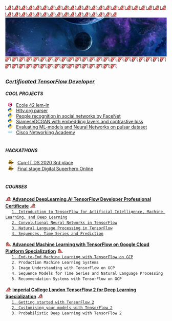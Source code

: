 <img src="custom_emoji/congaparrot.gif"
alt="parrot" title="parrot"
width="18" height="18"/>
<img src="custom_emoji/congaparrot.gif"
alt="parrot" title="parrot"
width="18" height="18"/>
<img src="custom_emoji/congaparrot.gif"
alt="parrot" title="parrot"
width="18" height="18"/>
<img src="custom_emoji/congaparrot.gif"
alt="parrot" title="parrot"
width="18" height="18"/>
<img src="custom_emoji/congaparrot.gif"
alt="parrot" title="parrot"
width="18" height="18"/>
<img src="custom_emoji/congaparrot.gif"
alt="parrot" title="parrot"
width="18" height="18"/>
<img src="custom_emoji/congaparrot.gif"
alt="parrot" title="parrot"
width="18" height="18"/>
<img src="custom_emoji/congaparrot.gif"
alt="parrot" title="parrot"
width="18" height="18"/>
<img src="custom_emoji/congaparrot.gif"
alt="parrot" title="parrot"
width="18" height="18"/>
<img src="custom_emoji/congaparrot.gif"
alt="parrot" title="parrot"
width="18" height="18"/>
<img src="custom_emoji/congaparrot.gif"
alt="parrot" title="parrot"
width="18" height="18"/>
<img src="custom_emoji/congaparrot.gif"
alt="parrot" title="parrot"
width="18" height="18"/>
<img src="custom_emoji/congaparrot.gif"
alt="parrot" title="parrot"
width="18" height="18"/>
<img src="custom_emoji/congaparrot.gif"
alt="parrot" title="parrot"
width="18" height="18"/>
<img src="custom_emoji/congaparrot.gif"
alt="parrot" title="parrot"
width="18" height="18"/>
<img src="custom_emoji/congaparrot.gif"
alt="parrot" title="parrot"
width="18" height="18"/>
<img src="custom_emoji/congaparrot.gif"
alt="parrot" title="parrot"
width="18" height="18"/>
<img src="custom_emoji/congaparrot.gif"
alt="parrot" title="parrot"
width="18" height="18"/>
<img src="custom_emoji/congaparrot.gif"
alt="parrot" title="parrot"
width="18" height="18"/>
<img src="custom_emoji/congaparrot.gif"
alt="parrot" title="parrot"
width="18" height="18"/>
<img src="custom_emoji/congaparrot.gif"
alt="parrot" title="parrot"
width="18" height="18"/>
<img src="custom_emoji/congaparrot.gif"
alt="parrot" title="parrot"
width="18" height="18"/>
<img src="custom_emoji/congaparrot.gif"
alt="parrot" title="parrot"
width="18" height="18"/>
<img src="custom_emoji/congaparrot.gif"
alt="parrot" title="parrot"
width="18" height="18"/>
<img src="custom_emoji/congaparrot.gif"
alt="parrot" title="parrot"
width="18" height="18"/>
<img src="custom_emoji/congaparrot.gif"
alt="parrot" title="parrot"
width="18" height="18"/>
<img src="custom_emoji/congaparrot.gif"
alt="parrot" title="parrot"
width="18" height="18"/>
<img src="custom_emoji/congaparrot.gif"
alt="parrot" title="parrot"
width="18" height="18"/>
<img src="custom_emoji/congaparrot.gif"
alt="parrot" title="parrot"
width="18" height="18"/>
<img src="custom_emoji/congaparrot.gif"
alt="parrot" title="parrot"
width="18" height="18"/>
<img src="custom_emoji/congaparrot.gif"
alt="parrot" title="parrot"
width="18" height="18"/>
<img src="custom_emoji/congaparrot.gif"
alt="parrot" title="parrot"
width="18" height="18"/>
<img src="custom_emoji/congaparrot.gif"
alt="parrot" title="parrot"
width="18" height="18"/>
<img src="custom_emoji/congaparrot.gif"
alt="parrot" title="parrot"
width="18" height="18"/>
<img src="custom_emoji/congaparrot.gif"
alt="parrot" title="parrot"
width="18" height="18"/>
<img src="custom_emoji/congaparrot.gif"
alt="parrot" title="parrot"
width="18" height="18"/>
<img src="custom_emoji/congaparrot.gif"
alt="parrot" title="parrot"
width="18" height="18"/>
<img src="custom_emoji/congaparrot.gif"
alt="parrot" title="parrot"
width="18" height="18"/>
<img src="custom_emoji/congaparrot.gif"
alt="parrot" title="parrot"
width="18" height="18"/>  
![HEADER](cosmo.jpg)  
<img src="custom_emoji/aussiereversecongaparrot.gif"
alt="parrot" title="parrot"
width="18" height="18"/>
<img src="custom_emoji/aussiereversecongaparrot.gif"
alt="parrot" title="parrot"
width="18" height="18"/>
<img src="custom_emoji/aussiereversecongaparrot.gif"
alt="parrot" title="parrot"
width="18" height="18"/>
<img src="custom_emoji/aussiereversecongaparrot.gif"
alt="parrot" title="parrot"
width="18" height="18"/>
<img src="custom_emoji/aussiereversecongaparrot.gif"
alt="parrot" title="parrot"
width="18" height="18"/>
<img src="custom_emoji/aussiereversecongaparrot.gif"
alt="parrot" title="parrot"
width="18" height="18"/>
<img src="custom_emoji/aussiereversecongaparrot.gif"
alt="parrot" title="parrot"
width="18" height="18"/>
<img src="custom_emoji/aussiereversecongaparrot.gif"
alt="parrot" title="parrot"
width="18" height="18"/>
<img src="custom_emoji/aussiereversecongaparrot.gif"
alt="parrot" title="parrot"
width="18" height="18"/>
<img src="custom_emoji/aussiereversecongaparrot.gif"
alt="parrot" title="parrot"
width="18" height="18"/>
<img src="custom_emoji/aussiereversecongaparrot.gif"
alt="parrot" title="parrot"
width="18" height="18"/>
<img src="custom_emoji/aussiereversecongaparrot.gif"
alt="parrot" title="parrot"
width="18" height="18"/>
<img src="custom_emoji/aussiereversecongaparrot.gif"
alt="parrot" title="parrot"
width="18" height="18"/>
<img src="custom_emoji/aussiereversecongaparrot.gif"
alt="parrot" title="parrot"
width="18" height="18"/>
<img src="custom_emoji/aussiereversecongaparrot.gif"
alt="parrot" title="parrot"
width="18" height="18"/>
<img src="custom_emoji/aussiereversecongaparrot.gif"
alt="parrot" title="parrot"
width="18" height="18"/>
<img src="custom_emoji/aussiereversecongaparrot.gif"
alt="parrot" title="parrot"
width="18" height="18"/>
<img src="custom_emoji/aussiereversecongaparrot.gif"
alt="parrot" title="parrot"
width="18" height="18"/>
<img src="custom_emoji/aussiereversecongaparrot.gif"
alt="parrot" title="parrot"
width="18" height="18"/>
<img src="custom_emoji/aussiereversecongaparrot.gif"
alt="parrot" title="parrot"
width="18" height="18"/>
<img src="custom_emoji/aussiereversecongaparrot.gif"
alt="parrot" title="parrot"
width="18" height="18"/>
<img src="custom_emoji/aussiereversecongaparrot.gif"
alt="parrot" title="parrot"
width="18" height="18"/>
<img src="custom_emoji/aussiereversecongaparrot.gif"
alt="parrot" title="parrot"
width="18" height="18"/>
<img src="custom_emoji/aussiereversecongaparrot.gif"
alt="parrot" title="parrot"
width="18" height="18"/>
<img src="custom_emoji/aussiereversecongaparrot.gif"
alt="parrot" title="parrot"
width="18" height="18"/>
<img src="custom_emoji/aussiereversecongaparrot.gif"
alt="parrot" title="parrot"
width="18" height="18"/>
<img src="custom_emoji/aussiereversecongaparrot.gif"
alt="parrot" title="parrot"
width="18" height="18"/>
<img src="custom_emoji/aussiereversecongaparrot.gif"
alt="parrot" title="parrot"
width="18" height="18"/>
<img src="custom_emoji/aussiereversecongaparrot.gif"
alt="parrot" title="parrot"
width="18" height="18"/>
<img src="custom_emoji/aussiereversecongaparrot.gif"
alt="parrot" title="parrot"
width="18" height="18"/>
<img src="custom_emoji/aussiereversecongaparrot.gif"
alt="parrot" title="parrot"
width="18" height="18"/>
<img src="custom_emoji/aussiereversecongaparrot.gif"
alt="parrot" title="parrot"
width="18" height="18"/>
<img src="custom_emoji/aussiereversecongaparrot.gif"
alt="parrot" title="parrot"
width="18" height="18"/>
<img src="custom_emoji/aussiereversecongaparrot.gif"
alt="parrot" title="parrot"
width="18" height="18"/>
<img src="custom_emoji/aussiereversecongaparrot.gif"
alt="parrot" title="parrot"
width="18" height="18"/>
<img src="custom_emoji/aussiereversecongaparrot.gif"
alt="parrot" title="parrot"
width="18" height="18"/>
<img src="custom_emoji/aussiereversecongaparrot.gif"
alt="parrot" title="parrot"
width="18" height="18"/>
<img src="custom_emoji/aussiereversecongaparrot.gif"
alt="parrot" title="parrot"
width="18" height="18"/>
<img src="custom_emoji/aussiereversecongaparrot.gif"
alt="parrot" title="parrot"
width="18" height="18"/>  


### [***Certificated TensorFlow Developer***](CERTIFICATES/zd0e81jv.pdf "Certificate")  


#### ***COOL PROJECTS***


&nbsp; <img src="custom_emoji/c-lang.png" 
alt="Clang" title="Clang" 
width="14" height="14"/>
&nbsp; [Ecole 42 lem-in](https://github.com/artemk1337/lem-in)  
&nbsp; <img src="custom_emoji/python.png" 
alt="Python" title="Python" 
width="14" height="14"/>
&nbsp; [Hltv.org parser](https://github.com/artemk1337/python_hltv_parser)  
&nbsp; <img src="custom_emoji/python.png" 
alt="Python" title="Python" 
width="14" height="14"/>
&nbsp; [People recognition in social networks by FaceNet](https://github.com/artemk1337/tinder_to_vk/tree/finder_vk)  
&nbsp; <img src="custom_emoji/python.png" 
alt="Python" title="Python" 
width="14" height="14"/>
&nbsp; [SiameseDCGAN with embedding layers and contrastive loss](https://github.com/artemk1337/SiameseDCGAN-with-embedding-layers-and-contrastive-loss)  
&nbsp; <img src="custom_emoji/python.png" 
alt="Python" title="Python" 
width="14" height="14"/>
&nbsp; [Evaluating ML-models and Neural Networks on pulsar dataset](https://github.com/artemk1337/ML_test_all_models_on_pulsar)  
&nbsp; <img src="custom_emoji/cisco.png" 
alt="Cisco" title="Cisco" 
width="14" height="14"/>
&nbsp; [Cisco Networking Academy](https://github.com/artemk1337/cisco_networking_academy)  


#

#### ***HACKATHONS***

&nbsp; <img src="custom_emoji/this-is-fine-fire.gif" 
alt="fire" title="fire" 
width="18" height="16"/>
&nbsp; [Cup-IT DS 2020 3rd place](HACKATHONS/Cup%20IT%202020%20DS.pdf "Certificate")  
&nbsp; <img src="custom_emoji/this-is-fine-fire.gif" 
alt="fire" title="fire" 
width="18" height="16"/>
&nbsp; [Final stage Digital Superhero Online](HACKATHONS/adam.42.pdf "Certificate")  


#


#### ***COURSES***

<img src="custom_emoji/parrot.gif"
alt="parrot" title="parrot"
width="18" height="18"/>
[<ins><b>Advanced DeepLearning.AI TensorFlow Developer Professional Certificate</b></ins>][DLAI_ALL]
<img src="custom_emoji/parrot.gif"
alt="parrot" title="parrot"
width="18" height="18"/>  
&nbsp;&nbsp;&nbsp;&nbsp; [`1. Introduction to TensorFlow for Artificial Intelligence, Machine Learning, and Deep Learning`][DLAI1]  
&nbsp;&nbsp;&nbsp;&nbsp; [`2. Convolutional Neural Networks in TensorFlow`][DLAI2]  
&nbsp;&nbsp;&nbsp;&nbsp; [`3. Natural Language Processing in TensorFlow`][DLAI3]  
&nbsp;&nbsp;&nbsp;&nbsp; [`4. Sequences, Time Series and Prediction`][DLAI4]  


[DLAI_ALL]: COURSES/DeepLearning.AI%20TensorFlow%20Developer/Coursera%20RQKWMXGCYDCG.png "Certificate"  
[DLAI1]: COURSES/DeepLearning.AI%20TensorFlow%20Developer/Coursera%20TA3L4CL6SDC8.png "Certificate"  
[DLAI2]: COURSES/DeepLearning.AI%20TensorFlow%20Developer/Coursera%204WJ852DRGKEC.png "Certificate"
[DLAI3]: COURSES/DeepLearning.AI%20TensorFlow%20Developer/Coursera%20XEHPD7DKG7HN.png "Certificate"
[DLAI4]: COURSES/DeepLearning.AI%20TensorFlow%20Developer/Coursera%20JUAXXDNL9TB2.png "Certificate"


<img src="custom_emoji/reverseparrot.gif"
alt="parrot" title="parrot"
width="18" height="18"/>
<ins><b>Advanced Machine Learning with TensorFlow on Google Cloud Platform Specialization</b></ins>
<img src="custom_emoji/reverseparrot.gif"
alt="parrot" title="parrot"
width="18" height="18"/>  
&nbsp;&nbsp;&nbsp;&nbsp; [`1. End-to-End Machine Learning with TensorFlow on GCP`][AMLGCP1]  
&nbsp;&nbsp;&nbsp;&nbsp; `2. Production Machine Learning Systems`  
&nbsp;&nbsp;&nbsp;&nbsp; `3. Image Understanding with TensorFlow on GCP`  
&nbsp;&nbsp;&nbsp;&nbsp; `4. Sequence Models for Time Series and Natural Language Processing`  
&nbsp;&nbsp;&nbsp;&nbsp; `5. Recommendation Systems with TensorFlow on GCP`  


[AMLGCP1]: COURSES/Advanced%20Machine%20Learning%20with%20TensorFlow%20on%20Google%20Cloud%20Platform%20Specialization/Coursera%20PMBD9B6NBKMX.pdf  "Certificate"  


<img src="custom_emoji/parrot.gif"
alt="parrot" title="parrot"
width="18" height="18"/>
<ins><b>Imperial College London TensorFlow 2 for Deep Learning Specialization</b></ins>
<img src="custom_emoji/parrot.gif"
alt="parrot" title="parrot"
width="18" height="18"/>  
&nbsp;&nbsp;&nbsp;&nbsp; [`1. Getting started with TensorFlow 2`][TF2DLS1]  
&nbsp;&nbsp;&nbsp;&nbsp; [`2. Customising your models with TensorFlow 2`][TF2DLS1]  
&nbsp;&nbsp;&nbsp;&nbsp; `3. Probabilistic Deep Learning with TensorFlow 2`  


[TF2DLS1]: COURSES/TensorFlow%202%20for%20Deep%20Learning%20Specialization%20by%20IMPERIAL%20COLLEGE%20LONDON/Coursera%20S8FMJBMQWBNL.pdf
[TF2DLS1]: COURSES/TensorFlow%202%20for%20Deep%20Learning%20Specialization%20by%20IMPERIAL%20COLLEGE%20LONDON/Coursera%20P8KEZY7XRFEF.pdf


<!--
```diff
- text in red
+ text in green
! text in orange
# text in gray
@@ text in purple (and bold)@@
```
-->


<!--
**artemk1337/artemk1337** is a ✨ _special_ ✨ repository because its `README.md` (this file) appears on your GitHub profile.

Here are some ideas to get you started:

- 🔭 I’m currently working on ...
- 🌱 I’m currently learning ...
- 👯 I’m looking to collaborate on ...
- 🤔 I’m looking for help with ...
- 💬 Ask me about ...
- 📫 How to reach me: ...
- 😄 Pronouns: ...
- ⚡ Fun fact: ...
-->

